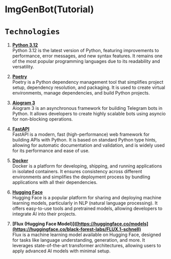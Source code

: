 # ImgGenBot(Tutorial)
# `Technologies`

1. **[Python 3.12](https://docs.python.org/3.12/whatsnew/3.12.html)**  
   Python 3.12 is the latest version of Python, featuring improvements to performance, error messages, and new syntax features. It remains one of the most popular programming languages due to its readability and versatility.

2. **[Poetry](https://python-poetry.org/)**  
   Poetry is a Python dependency management tool that simplifies project setup, dependency resolution, and packaging. It is used to create virtual environments, manage dependencies, and build Python projects.

3. **[Aiogram 3](https://docs.aiogram.dev/en/latest/)**  
   Aiogram 3 is an asynchronous framework for building Telegram bots in Python. It allows developers to create highly scalable bots using asyncio for non-blocking operations.

4. **[FastAPI](https://fastapi.tiangolo.com/)**  
   FastAPI is a modern, fast (high-performance) web framework for building APIs with Python. It is based on standard Python type hints, allowing for automatic documentation and validation, and is widely used for its performance and ease of use.

5. **[Docker](https://www.docker.com/)**  
   Docker is a platform for developing, shipping, and running applications in isolated containers. It ensures consistency across different environments and simplifies the deployment process by bundling applications with all their dependencies.

6. **[Hugging Face](https://huggingface.co/)**  
   Hugging Face is a popular platform for sharing and deploying machine learning models, particularly in NLP (natural language processing). It offers easy-to-use tools and pretrained models, allowing developers to integrate AI into their projects.

7. **[Flux (Hugging Face Model)]([https://huggingface.co/models](https://huggingface.co/black-forest-labs/FLUX.1-schnell)**  
   Flux is a machine learning model available on Hugging Face, designed for tasks like language understanding, generation, and more. It leverages state-of-the-art transformer architectures, allowing users to apply advanced AI models with minimal setup.




